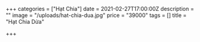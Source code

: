 +++
categories = ["Hạt Chia"]
date = 2021-02-27T17:00:00Z
description = ""
image = "/uploads/hat-chia-dua.jpg"
price = "39000"
tags = []
title = "Hạt Chia Dừa"

+++
